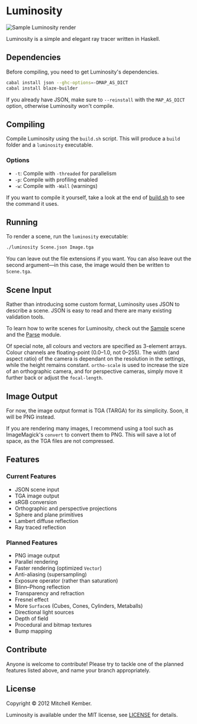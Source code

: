 Luminosity
==========

![Sample Luminosity render](https://github.com/mk12/Luminosity/blob/master/Sample.tga?raw=true)

Luminosity is a simple and elegant ray tracer written in Haskell.

Dependencies
------------

Before compiling, you need to get Luminosity's dependencies.

```sh
cabal install json --ghc-options=-DMAP_AS_DICT
cabal install blaze-builder
```

If you already have JSON, make sure to `--reinstall` with the `MAP_AS_DICT` option, otherwise Luminosity won't compile.

Compiling
---------

Compile Luminosity using the `build.sh` script. This will produce a `build` folder and a `luminosity` executable.

### Options

* `-t`: Compile with `-threaded` for parallelism
* `-p`: Compile with profiling enabled
* `-w`: Compile with `-Wall` (warnings)

If you want to compile it yourself, take a look at the end of [build.sh][] to see the command it uses.

[build.sh]: https://github.com/mk12/Luminosity/blob/master/build.sh

Running
-------

To render a scene, run the `luminosity` executable:

```sh
./luminosity Scene.json Image.tga
```

You can leave out the file extensions if you want. You can also leave out the second argument—in this case, the image would then be written to `Scene.tga`.

Scene Input
-----------

Rather than introducing some custom format, Luminosity uses JSON to describe a scene. JSON is easy to read and there are many existing validation tools.

To learn how to write scenes for Luminosity, check out the [Sample][] scene and the [Parse][] module.

Of special note, all colours and vectors are specified as 3-element arrays. Colour channels are floating-point (0.0–1.0, not 0–255). The width (and aspect ratio) of the camera is dependant on the resolution in the settings, while the height remains constant. `ortho-scale` is used to increase the size of an orthographic camera, and for perspective cameras, simply move it further back or adjust the `focal-length`.

[Sample]: https://github.com/mk12/Luminosity/blob/master/Sample.json
[Parse]: https://github.com/mk12/Luminosity/blob/master/Parse.hs

Image Output
------------

For now, the image output format is TGA (TARGA) for its simplicity. Soon, it will be PNG instead.

If you are rendering many images, I recommend using a tool such as ImageMagick's `convert` to convert them to PNG. This will save a lot of space, as the TGA files are not compressed.

Features
--------

### Current Features

* JSON scene input
* TGA image output
* sRGB conversion
* Orthographic and perspective projections
* Sphere and plane primitives
* Lambert diffuse reflection
* Ray traced reflection

### Planned Features

* PNG image output
* Parallel rendering
* Faster rendering (optimized `Vector`)
* Anti-aliasing (supersampling)
* Exposure operator (rather than saturation)
* Blinn–Phong reflection
* Transparency and refraction
* Fresnel effect
* More `Surface`s (Cubes, Cones, Cylinders, Metaballs)
* Directional light sources
* Depth of field
* Procedural and bitmap textures
* Bump mapping

Contribute
----------

Anyone is welcome to contribute! Please try to tackle one of the planned features listed above, and name your branch appropriately.

License
-------

Copyright © 2012 Mitchell Kember.

Luminosity is available under the MIT license, see [LICENSE][1] for details.

[1]: https://github.com/mk12/Luminosity/blob/master/LICENSE.md
